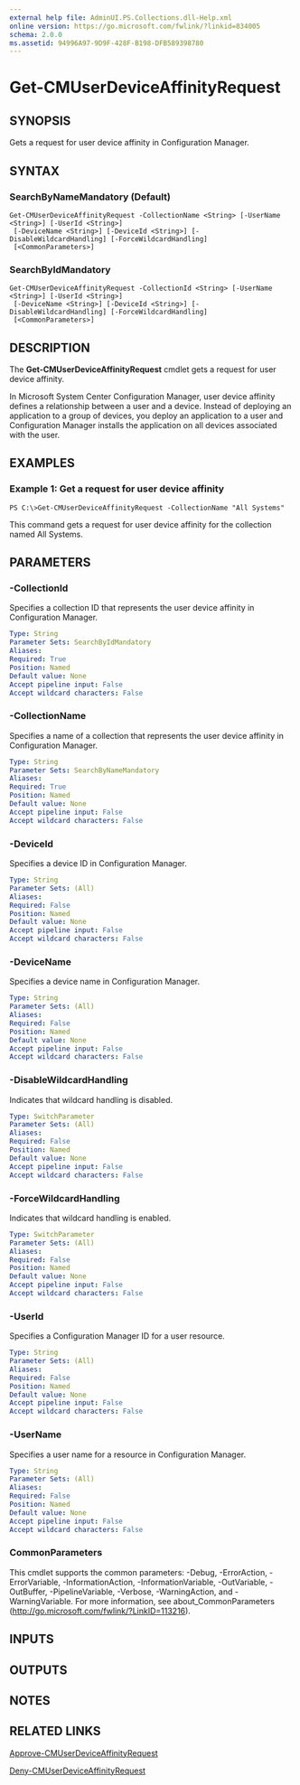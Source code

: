 ```yaml
---
external help file: AdminUI.PS.Collections.dll-Help.xml
online version: https://go.microsoft.com/fwlink/?linkid=834005
schema: 2.0.0
ms.assetid: 94996A97-9D9F-428F-B198-DFB589398780
---
```


# Get-CMUserDeviceAffinityRequest

## SYNOPSIS
Gets a request for user device affinity in Configuration Manager.

## SYNTAX

### SearchByNameMandatory (Default)
```
Get-CMUserDeviceAffinityRequest -CollectionName <String> [-UserName <String>] [-UserId <String>]
 [-DeviceName <String>] [-DeviceId <String>] [-DisableWildcardHandling] [-ForceWildcardHandling]
 [<CommonParameters>]
```

### SearchByIdMandatory
```
Get-CMUserDeviceAffinityRequest -CollectionId <String> [-UserName <String>] [-UserId <String>]
 [-DeviceName <String>] [-DeviceId <String>] [-DisableWildcardHandling] [-ForceWildcardHandling]
 [<CommonParameters>]
```

## DESCRIPTION
The **Get-CMUserDeviceAffinityRequest** cmdlet gets a request for user device affinity.

In Microsoft System Center Configuration Manager, user device affinity defines a relationship between a user and a device.
Instead of deploying an application to a group of devices, you deploy an application to a user and Configuration Manager installs the application on all devices associated with the user.

## EXAMPLES

### Example 1: Get a request for user device affinity
```
PS C:\>Get-CMUserDeviceAffinityRequest -CollectionName "All Systems"
```

This command gets a request for user device affinity for the collection named All Systems.

## PARAMETERS

### -CollectionId
Specifies a collection ID that represents the user device affinity in Configuration Manager.

```yaml
Type: String
Parameter Sets: SearchByIdMandatory
Aliases: 
Required: True
Position: Named
Default value: None
Accept pipeline input: False
Accept wildcard characters: False
```

### -CollectionName
Specifies a name of a collection that represents the user device affinity in Configuration Manager.

```yaml
Type: String
Parameter Sets: SearchByNameMandatory
Aliases: 
Required: True
Position: Named
Default value: None
Accept pipeline input: False
Accept wildcard characters: False
```

### -DeviceId
Specifies a device ID in Configuration Manager.

```yaml
Type: String
Parameter Sets: (All)
Aliases: 
Required: False
Position: Named
Default value: None
Accept pipeline input: False
Accept wildcard characters: False
```

### -DeviceName
Specifies a device name in Configuration Manager.

```yaml
Type: String
Parameter Sets: (All)
Aliases: 
Required: False
Position: Named
Default value: None
Accept pipeline input: False
Accept wildcard characters: False
```

### -DisableWildcardHandling
Indicates that wildcard handling is disabled.

```yaml
Type: SwitchParameter
Parameter Sets: (All)
Aliases: 
Required: False
Position: Named
Default value: None
Accept pipeline input: False
Accept wildcard characters: False
```

### -ForceWildcardHandling
Indicates that wildcard handling is enabled.

```yaml
Type: SwitchParameter
Parameter Sets: (All)
Aliases: 
Required: False
Position: Named
Default value: None
Accept pipeline input: False
Accept wildcard characters: False
```

### -UserId
Specifies a Configuration Manager ID for a user resource.

```yaml
Type: String
Parameter Sets: (All)
Aliases: 
Required: False
Position: Named
Default value: None
Accept pipeline input: False
Accept wildcard characters: False
```

### -UserName
Specifies a user name for a resource in Configuration Manager.

```yaml
Type: String
Parameter Sets: (All)
Aliases: 
Required: False
Position: Named
Default value: None
Accept pipeline input: False
Accept wildcard characters: False
```

### CommonParameters
This cmdlet supports the common parameters: -Debug, -ErrorAction, -ErrorVariable, -InformationAction, -InformationVariable, -OutVariable, -OutBuffer, -PipelineVariable, -Verbose, -WarningAction, and -WarningVariable. For more information, see about_CommonParameters (http://go.microsoft.com/fwlink/?LinkID=113216).

## INPUTS

## OUTPUTS

## NOTES

## RELATED LINKS

[Approve-CMUserDeviceAffinityRequest](./Approve-CMUserDeviceAffinityRequest.md)

[Deny-CMUserDeviceAffinityRequest](./Deny-CMUserDeviceAffinityRequest.md)


